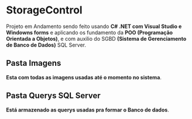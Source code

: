 # StorageControl
Projeto em Andamento sendo feito usando **C# .NET com Visual Studio e Windowns forms** e aplicando os fundamento da **POO (Programação Orientada a Objetos)**, e com auxilio do SGBD **(Sistema de Gerenciamento de Banco de Dados)** SQL Server.

## Pasta Imagens
**Esta com todas as imagens usadas até o momento no sistema**.

## Pasta Querys SQL Server
**Está armazenado as querys usadas pra formar o Banco de dados**.
